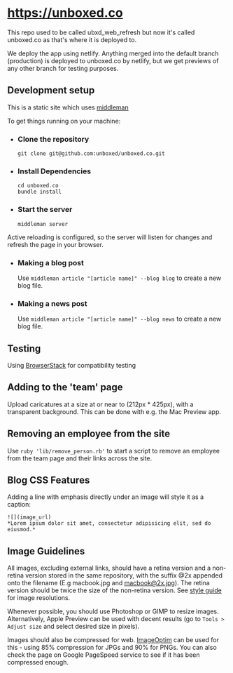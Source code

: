 # https://unboxed.co

This repo used to be called ubxd_web_refresh but now it's called unboxed.co as
that's where it is deployed to.

We deploy the app using netlify.  Anything merged into the default branch
(production) is deployed to unboxed.co by netlify, but we get previews of any
other branch for testing purposes.

## Development setup

This is a static site which uses [middleman](https://github.com/middleman/middleman)

To get things running on your machine:

* ### Clone the repository

  ```
  git clone git@github.com:unboxed/unboxed.co.git
  ```

* ### Install Dependencies

  ```
  cd unboxed.co
  bundle install
  ```

* ### Start the server

  ```
  middleman server
  ```

Active reloading is configured, so the server will listen for changes and refresh the page in your browser.

* ### Making a blog post

  Use `middleman article "[article name]" --blog blog` to create a new blog file.

* ### Making a news post

  Use `middleman article "[article name]" --blog news` to create a new blog file.

## Testing

Using [BrowserStack](https://www.browserstack.com) for compatibility testing

## Adding to the 'team' page

Upload caricatures at a size at or near to (212px * 425px), with a transparent background. This can be done with e.g. the Mac Preview app.

## Removing an employee from the site

Use `ruby 'lib/remove_person.rb'` to start a script to remove an employee from the team page and their links across the site.

## Blog CSS Features

Adding a line with emphasis directly under an image will style it as a caption:

```
![](image_url)
*Lorem ipsum dolor sit amet, consectetur adipisicing elit, sed do eiusmod.*
```

## Image Guidelines

All images, excluding external links, should have a retina version and a
non-retina version stored in the same repository, with the suffix @2x
appended onto the filename (E.g macbook.jpg and macbook@2x.jpg). The
retina version should be twice the size of the non-retina version. See
[style guide](https://unboxed.co/style-guide) for image resolutions.

Whenever possible, you should use Photoshop or GIMP to resize images.
Alternatively, Apple Preview can be used with decent results
(go to `Tools > Adjust size` and select desired size in pixels).

Images should also be compressed for web.
[ImageOptim](https://imageoptim.com/mac) can be used for this - using
85% compression for JPGs and 90% for PNGs. You can also check the page
on Google PageSpeed service to see if it has been compressed enough.
